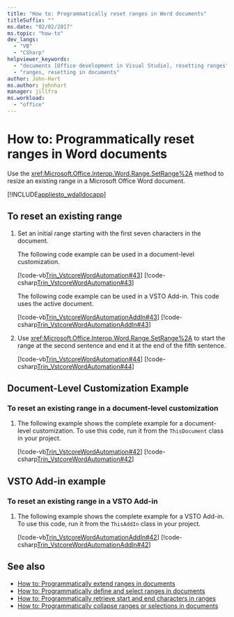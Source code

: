 ```yaml
---
title: "How to: Programmatically reset ranges in Word documents"
titleSuffix: ""
ms.date: "02/02/2017"
ms.topic: "how-to"
dev_langs:
  - "VB"
  - "CSharp"
helpviewer_keywords:
  - "documents [Office development in Visual Studio], resetting ranges"
  - "ranges, resetting in documents"
author: John-Hart
ms.author: johnhart
manager: jillfra
ms.workload:
  - "office"
---
```

# How to: Programmatically reset ranges in Word documents
  Use the <xref:Microsoft.Office.Interop.Word.Range.SetRange%2A> method to resize an existing range in a Microsoft Office Word document.

 [!INCLUDE[appliesto_wdalldocapp](../vsto/includes/appliesto-wdalldocapp-md.md)]

## To reset an existing range

1. Set an initial range starting with the first seven characters in the document.

     The following code example can be used in a document-level customization.

     [!code-vb[Trin_VstcoreWordAutomation#43](../vsto/codesnippet/VisualBasic/Trin_VstcoreWordAutomationVB/ThisDocument.vb#43)]
     [!code-csharp[Trin_VstcoreWordAutomation#43](../vsto/codesnippet/CSharp/Trin_VstcoreWordAutomationCS/ThisDocument.cs#43)]

     The following code example can be used in a VSTO Add-in. This code uses the active document.

     [!code-vb[Trin_VstcoreWordAutomationAddIn#43](../vsto/codesnippet/VisualBasic/Trin_VstcoreWordAutomationAddIn/ThisAddIn.vb#43)]
     [!code-csharp[Trin_VstcoreWordAutomationAddIn#43](../vsto/codesnippet/CSharp/Trin_VstcoreWordAutomationAddIn/ThisAddIn.cs#43)]

2. Use <xref:Microsoft.Office.Interop.Word.Range.SetRange%2A> to start the range at the second sentence and end it at the end of the fifth sentence.

     [!code-vb[Trin_VstcoreWordAutomation#44](../vsto/codesnippet/VisualBasic/Trin_VstcoreWordAutomationVB/ThisDocument.vb#44)]
     [!code-csharp[Trin_VstcoreWordAutomation#44](../vsto/codesnippet/CSharp/Trin_VstcoreWordAutomationCS/ThisDocument.cs#44)]

## Document-Level Customization Example

### To reset an existing range in a document-level customization

1. The following example shows the complete example for a document-level customization. To use this code, run it from the `ThisDocument` class in your project.

     [!code-vb[Trin_VstcoreWordAutomation#42](../vsto/codesnippet/VisualBasic/Trin_VstcoreWordAutomationVB/ThisDocument.vb#42)]
     [!code-csharp[Trin_VstcoreWordAutomation#42](../vsto/codesnippet/CSharp/Trin_VstcoreWordAutomationCS/ThisDocument.cs#42)]

## VSTO Add-in example

### To reset an existing range in a VSTO Add-in

1. The following example shows the complete example for a VSTO Add-in. To use this code, run it from the `ThisAddIn` class in your project.

     [!code-vb[Trin_VstcoreWordAutomationAddIn#42](../vsto/codesnippet/VisualBasic/Trin_VstcoreWordAutomationAddIn/ThisAddIn.vb#42)]
     [!code-csharp[Trin_VstcoreWordAutomationAddIn#42](../vsto/codesnippet/CSharp/Trin_VstcoreWordAutomationAddIn/ThisAddIn.cs#42)]

## See also
- [How to: Programmatically extend ranges in documents](../vsto/how-to-programmatically-extend-ranges-in-documents.md)
- [How to: Programmatically define and select ranges in documents](../vsto/how-to-programmatically-define-and-select-ranges-in-documents.md)
- [How to: Programmatically retrieve start and end characters in ranges](../vsto/how-to-programmatically-retrieve-start-and-end-characters-in-ranges.md)
- [How to: Programmatically collapse ranges or selections in documents](../vsto/how-to-programmatically-collapse-ranges-or-selections-in-documents.md)
